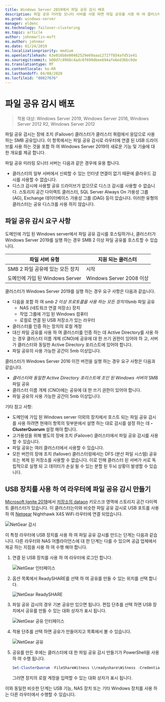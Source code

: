 ```yaml
---
title: Windows Server 2019에서 파일 공유 감시 배포
description: 파일 공유 미러링 모니터 서버를 사용 하면 파일 공유를 사용 하 여 클러스터 쿼럼에 응답할 수 있습니다. 이 항목에서는 파일 공유 감시로 라우터에 연결 된 USB 드라이브를 사용 하는 것을 포함 하 여 파일 공유 미러링 모니터 서버 및 새 기능에 대해 설명 합니다.
ms.prod: windows-server
manager: eldenc
ms.technology: failover-clustering
ms.topic: article
author: johnmarlin-msft
ms.author: johnmar
ms.date: 01/24/2019
ms.localizationpriority: medium
ms.openlocfilehash: 63e016b8e00482529e69aaa12727f854afd51e41
ms.sourcegitcommit: b00d7c8968c4adc8f699dbee694afe6ed36bc9de
ms.translationtype: MT
ms.contentlocale: ko-KR
ms.lasthandoff: 04/08/2020
ms.locfileid: "80827676"
---
```

# <a name="deploy-a-file-share-witness"></a>파일 공유 감시 배포

> 적용 대상: Windows Server 2019, Windows Server 2016, Windows Server 2012 R2, Windows Server 2012

파일 공유 감시는 장애 조치 (Failover) 클러스터가 클러스터 쿼럼에서 응답으로 사용 하는 SMB 공유입니다. 이 항목에서는 파일 공유 감시로 라우터에 연결 된 USB 드라이브를 사용 하는 것을 포함 하 여 Windows Server 2019의 새로운 기능 및 기술에 대 한 개요를 제공 합니다.

파일 공유 미러링 모니터 서버는 다음과 같은 경우에 유용 합니다.  

- 클러스터의 일부 서버에서 신뢰할 수 있는 인터넷 연결이 없기 때문에 클라우드 감시를 사용할 수 없습니다.
- 디스크 감시에 사용할 공유 드라이브가 없으므로 디스크 감시를 사용할 수 없습니다. 스토리지 공간 다이렉트 클러스터, SQL Server Always On 가용성 그룹 (AG), Exchange 데이터베이스 가용성 그룹 (DAG) 등이 있습니다.  이러한 유형의 클러스터는 공유 디스크를 사용 하지 않습니다.

## <a name="file-share-witness-requirements"></a>파일 공유 감시 요구 사항

도메인에 가입 된 Windows server에서 파일 공유 감시를 호스팅하거나, 클러스터가 Windows Server 2019를 실행 하는 경우 SMB 2 이상 파일 공유를 호스트할 수 있습니다.

|파일 서버 유형                 | 지원 되는 클러스터 |
|---------------------------------|--------------------|
|SMB 2 파일 공유에 있는 모든 장치 | 시작|
|도메인에 가입 된 Windows Server     | Windows Server 2008 이상|

클러스터가 Windows Server 2019를 실행 하는 경우 요구 사항은 다음과 같습니다.

- 다음을 포함 하 여 *smb 2 이상 프로토콜을 사용 하는 모든 장치의*smb 파일 공유
    - NAS (네트워크 연결 저장소) 장치
    - 작업 그룹에 가입 된 Windows 컴퓨터
    - 로컬로 연결 된 USB 저장소가 있는 라우터
- 클러스터를 인증 하는 장치의 로컬 계정
- 대신 파일 공유를 사용 하 여 클러스터를 인증 하는 데 Active Directory를 사용 하는 경우 클러스터 이름 개체 (CNO)에 공유에 대 한 쓰기 권한이 있어야 하 고, 서버가 클러스터와 동일한 Active Directory 포리스트에 있어야 합니다.
- 파일 공유의 사용 가능한 공간이 5mb 이상입니다.

클러스터가 Windows Server 2016 이전 버전을 실행 하는 경우 요구 사항은 다음과 같습니다.

- *클러스터와 동일한 Active Directory 포리스트에 조인 된 Windows 서버의* SMB 파일 공유
- 클러스터 이름 개체 (CNO)에는 공유에 대 한 쓰기 권한이 있어야 합니다.
- 파일 공유의 사용 가능한 공간이 5mb 이상입니다.

기타 참고 사항:
- 도메인에 가입 된 Windows server 이외의 장치에서 호스트 되는 파일 공유 감시를 사용 하려면 현재이 항목의 뒷부분에서 설명 하는 대로 감시를 설정 하는 데 **-ClusterQuorum** 설정 해야 합니다.
- 고가용성을 위해 별도의 장애 조치 (Failover) 클러스터에서 파일 공유 감시를 사용할 수 있습니다.
- 파일 공유는 여러 클러스터에서 사용할 수 있습니다.
- 모든 버전의 장애 조치 (failover) 클러스터링에서는 DFS (분산 파일 시스템) 공유 또는 복제 된 저장소를 사용할 수 없습니다.  이로 인해 클러스터 된 서버가 서로 독립적으로 실행 되 고 데이터가 손실 될 수 있는 분할 된 두뇌 상황이 발생할 수 있습니다.

## <a name="creating-a-file-share-witness-on-a-router-with-a-usb-device"></a>USB 장치를 사용 하 여 라우터에 파일 공유 감시 만들기

[Microsoft Ignite 2018](https://azure.microsoft.com/ignite/)에서 [저장소의 dataon](http://www.dataonstorage.com/) 키오스크 영역에 스토리지 공간 다이렉트 클러스터가 있습니다.  이 클러스터는이와 비슷한 파일 공유 감시로 USB 포트를 사용 하 여 [Netgear](https://www.netgear.com) Nighthawk X4S WiFi 라우터에 연결 되었습니다.

![NetGear 감시](media/File-Share-Witness/FSW1.png)

이 특정 라우터에 USB 장치를 사용 하 여 파일 공유 감시를 만드는 단계는 다음과 같습니다.  다른 라우터와 NAS 어플라이언스에 대 한 단계는 다를 수 있으며 공급 업체에서 제공 하는 지침을 사용 하 여 수행 해야 합니다.


1. 연결 된 USB 장치를 사용 하 여 라우터에 로그인 합니다.

   ![NetGear 인터페이스](media/File-Share-Witness/FSW2.png)

2. 옵션 목록에서 ReadySHARE를 선택 하 여 공유를 만들 수 있는 위치를 선택 합니다.

   ![NetGear ReadySHARE](media/File-Share-Witness/FSW3.png)

3. 파일 공유 감시의 경우 기본 공유만 있으면 됩니다.  편집 단추를 선택 하면 USB 장치에서 공유를 만들 수 있는 대화 상자가 표시 됩니다.

   ![NetGear 공유 인터페이스](media/File-Share-Witness/FSW4.png)

4. 적용 단추를 선택 하면 공유가 만들어지고 목록에서 볼 수 있습니다.

   ![NetGear 공유](media/File-Share-Witness/FSW5.png)

5. 공유를 만든 후에는 클러스터에 대 한 파일 공유 감시 만들기가 PowerShell을 사용 하 여 수행 됩니다.

   ```PowerShell
   Set-ClusterQuorum -FileShareWitness \\readyshare\Witness -Credential (Get-Credential)
   ```

   그러면 장치의 로컬 계정을 입력할 수 있는 대화 상자가 표시 됩니다.

이와 동일한 비슷한 단계는 USB 기능, NAS 장치 또는 기타 Windows 장치를 사용 하는 다른 라우터에서 수행할 수 있습니다.
